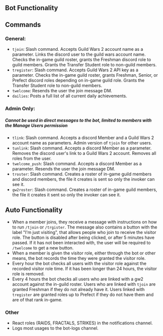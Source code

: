 ## Bot Functionality

## Commands
### General:
* `tjoin`: Slash command. Accepts Guild Wars 2 account name as a parameter. Links the discord user to the guild wars account name. Checks the in-game guild roster, grants the Freshman discord role to guild members. Grants the Transfer Student role to non-guild members.
* `tregister`: Slash command. Accepts Guild Wars 2 API key as a parameter. Checks the in-game guild roster, grants Freshman, Senior, or Prefect discord roles depending on in-game guild role. Grants the Transfer Student role to non-guild members.
* `twelcome`: Resends the user the join message DM.
* `dailies`: Posts a full list of all current daily achievements.
### Admin Only:
##### Cannot be used in direct messages to the bot, limited to members with the Manage Users permission
* `tlink`: Slash command. Accepts a discord Member and a Guild Wars 2 account name as parameters. Admin version of `tjoin` for other users.
* `tunlink`: Slash command. Accepts a discord Member as a parameter. Removes the discord user's link to a Guild Wars 2 account. Removes all roles from the user.
* `twelcome_push`: Slash command. Accepts a discord Member as a parameter. Resends the user the join message DM.
* `troster`: Slash command. Creates a roster of in-game guild members and discord members, the file it creates is sent so only the invoker can see it.
* `gw2roster`: Slash command. Creates a roster of in-game guild members, the file it creates it sent so only the invoker can see it.


## Auto Functionality
* When a member joins, they receive a message with instructions on how to run `/tjoin` or `/trgister`. The message also contains a button with the label "I'm just visiting", that allows people who join to receive the visitor role. The button is disabled after being clicked, or after 5 minutes have passed. If it has not been interacted with, the user will be required to `/twelcome` to get a new button.
* When a member is given the visitor role, either through the bot or other means, the bot records the time they were granted the visitor role.
* Every hour the bot checks all users with the visitor role against the recorded visitor role time. If it has been longer than 24 hours, the visitor role is removed.
* Every 4 hours the bot checks all users who are linked with a gw2 account against the in-guild roster. Users who are linked with `tjoin` are granted Freshman if they do not already have it. Users linked with `tregister` are granted roles up to Prefect if they do not have them and are of that rank in-game.


### Other
* React roles (RAIDS, FRACTALS, STRIKES) in the notifications channel.
* Logs most usages to the bot-logs channel.

